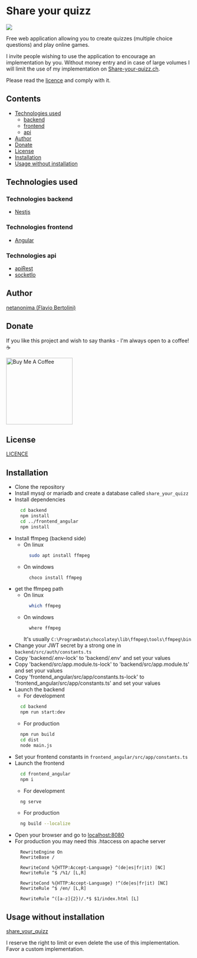 # Share your quizz

![](https://img.shields.io/github/stars/netanonima/share_your_quizz.svg?style=flat-square)

Free web application allowing you to create quizzes (multiple choice questions) and play online games.

I invite people wishing to use the application to encourage an implementation by you. Without money entry and in case of large volumes I will limit the use of my implementation on  [Share-your-quizz.ch](https://www.share-your-quizz.ch).

Please read the [licence](LICENSE) and comply with it.

## Contents

- [Technologies used](#technologies)
    - [backend](#technologies-backend)
    - [frontend](#technologies-frontend)
    - [api](#technologies-api)
- [Author](#author)
- [Donate](#donate)
- [License](#license)
- [Installation](#installation)
- [Usage without installation](#usage_without_installation)

## Technologies used

### Technologies backend

- [Nestjs](https://nestjs.com/)

### Technologies frontend

- [Angular](https://angular.io/)

### Technologies api

- [apiRest](https://en.wikipedia.org/wiki/Representational_state_transfer)
- [socketIo](https://socket.io/fr/)

## Author

[netanonima (Flavio Bertolini)](https://github.com/netanonima)


## Donate

If you like this project and wish to say thanks - I'm always open to a coffee!  :coffee:

<a href="https://www.buymeacoffee.com/netanonima" target="_blank"><img src="https://www.buymeacoffee.com/assets/img/custom_images/black_img.png" alt="Buy Me A Coffee" width='180px' ></a>

## License

[LICENCE](LICENSE)

## Installation

- Clone the repository
- Install mysql or mariadb and create a database called `share_your_quizz`
- Install dependencies
  ```bash
    cd backend
    npm install
    cd ../frontend_angular
    npm install
  ```
- Install ffmpeg (backend side)
  - On linux
    ```bash
      sudo apt install ffmpeg
    ```
  - On windows
    ```batch
      choco install ffmpeg
    ```
- get the ffmpeg path
  - On linux
    ```bash
      which ffmpeg
    ```
  - On windows
    ```bash
      where ffmpeg
    ```
    It's usually `C:\ProgramData\chocolatey\lib\ffmpeg\tools\ffmpeg\bin`
- Change your JWT secret by a strong one in `backend/src/auth/constants.ts`
- Copy 'backend/.env-lock' to 'backend/.env' and set your values
- Copy 'backend/src/app.module.ts-lock' to 'backend/src/app.module.ts' and set your values
- Copy 'frontend_angular/src/app/constants.ts-lock' to 'frontend_angular/src/app/constants.ts' and set your values
- Launch the backend
  - For development
  ```bash
    cd backend
    npm run start:dev
  ```
  - For production
  ```bash
    npm run build
    cd dist
    node main.js
  ```
- Set your frontend constants in `frontend_angular/src/app/constants.ts`
- Launch the frontend
  ```bash
    cd frontend_angular
    npm i
  ```
  - For development
  ```bash
    ng serve
  ```
  - For production
  ```bash
    ng build --localize
  ```
- Open your browser and go to [localhost:8080](http://localhost:8080)
- For production you may need this .htaccess on apache server
  ```apacheconf
    RewriteEngine On
    RewriteBase /

    RewriteCond %{HTTP:Accept-Language} ^(de|es|fr|it) [NC]
    RewriteRule ^$ /%1/ [L,R]

    RewriteCond %{HTTP:Accept-Language} !^(de|es|fr|it) [NC]
    RewriteRule ^$ /en/ [L,R]

    RewriteRule ^([a-z]{2})/.*$ $1/index.html [L]
  ```

## Usage without installation

[share_your_quizz](https://www.share-your-quizz.ch)

I reserve the right to limit or even delete the use of this implementation.
Favor a custom implementation.